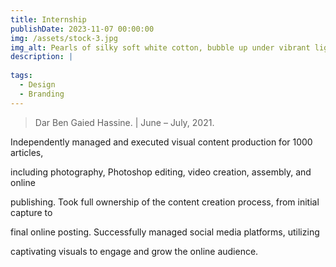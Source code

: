 ```yaml
---
title: Internship
publishDate: 2023-11-07 00:00:00
img: /assets/stock-3.jpg
img_alt: Pearls of silky soft white cotton, bubble up under vibrant lighting
description: |
  
tags:
  - Design
  - Branding
---
```


> Dar Ben Gaied Hassine. | June – July, 2021.


Independently managed and executed visual content production for 1000 articles,

 including photography, Photoshop editing, video creation, assembly, and online 
 
 publishing.
Took full ownership of the content creation process, from initial capture to 

final online posting.
Successfully managed social media platforms, utilizing 

captivating visuals to engage and grow the online audience.
